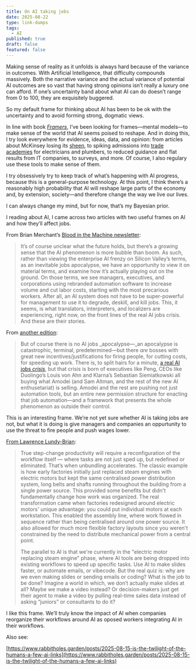 ```yaml
---
title: On AI taking jobs
date: 2025-08-22
type: link-dumps
tags:
  - AI
published: true
draft: false
featured: false
---
```

Making sense of reality as it unfolds is always hard because of the variance in outcomes. With Artificial Intelligence, that difficulty compounds massively. Both the narrative variance and the actual variance of potential AI outcomes are so vast that having strong opinions isn’t really a luxury one can afford. If one’s uncertainty band about what AI can do doesn’t range from 0 to 100, they are exquisitely buggered.

So my default frame for thinking about AI has been to be ok with the uncertainty and to avoid forming strong, dogmatic views.

In line with book [_Framers_](https://www.amazon.in/Framers-Human-Advantage-Technology-Turmoil/dp/0593182596?dplnkId=aa036ba9-934b-4456-9322-ac32a2cb88a5&nodl=1), I’ve been looking for frames—mental models—to make sense of the world that AI seems poised to reshape. And in doing this, I try look everywhere for evidence, ideas, data, and opinion: from articles about McKinsey losing its [sheen](https://www.economist.com/leaders/2025/08/07/mckinsey-and-its-peers-need-a-new-strategy-and-some-humility), to spiking admissions into [trade academies](https://www.nbcnews.com/business/business-news/ai-which-jobs-are-skilled-trades-protected-what-to-know-rcna223249) for electricians and plumbers, to reduced guidance and flat results from IT companies, to surveys, and more. Of course, I also regulary use these tools to make sense of them.

I try obsessively try to keep track of what’s happening with AI progress, because this is a general-purpose technology. At this point, I think there’s a reasonably high probability that AI will reshape large parts of the economy and, by extension, society—and therefore change the way we live our lives.

I can always change my mind, but for now, that’s my Bayesian prior.

I reading about AI, I came across two articles with two useful frames on AI and how they’ll affect jobs.

From Brian Merchant’s [Blood in the Machine newsletter](https://www.bloodinthemachine.com/p/ai-killed-my-job-translators):

> It’s of course unclear what the future holds, but there’s a growing sense that the AI phenomenon is more bubble than boom. As such, rather than viewing the enterprise AI frenzy on Silicon Valley’s terms, as an inevitable jobs apocalypse, we have an opportunity to view it on material terms, and examine how it’s actually playing out on the ground. On those terms, we see managers, executives, and corporations using rebranded automation software to increase volume and cut labor costs, starting with the most precarious workers. After all, an AI system does not have to be super-powerful for management to use it to degrade, deskill, and kill jobs. This, it seems, is what translators, interpreters, and localizers are experiencing, right now, on the front lines of the real AI jobs crisis. And these are their stories.

From [another edition](https://www.bloodinthemachine.com/p/the-ai-jobs-apocalypse-is-for-the):

> But of course there is no AI jobs _apocalypse—_an apocalypse is catastrophic, terminal, predetermined—but there _are_ bosses with great new incentives/justifications for firing people, for cutting costs, for speeding up work. There is, to split hairs for a minute, [a real AI jobs _crisis_](https://www.bloodinthemachine.com/p/the-ai-jobs-crisis-is-here-now), but that crisis is born of executives like Peng, CEOs like Duolingo’s Louis von Ahn and Klarna’s Sebastian Siemiatkowski all buying what Amodei (and Sam Altman, and the rest of the new AI enthusetariat) is selling. Amodei and the rest are pushing not just automation tools, but an entire new permission structure for enacting that job automation—and a framework that presents the whole phenomenon as outside their control.

This is an interesting frame. We’re not yet sure whether AI is taking jobs are not, but what it is doing is give managers and companies an oppurtunity to use the threat to fire people and push wages lower.

[From Lawrence Lundy-Brian](https://stateofthefuture.substack.com/p/unbundling-the-job?utm_medium=ios):

> True step-change productivity will require a reconfiguration of the workflow itself — where tasks are not just sped up, but redefined or eliminated. That’s when unbundling accelerates. The classic example is how early factories initially just replaced steam engines with electric motors but kept the same centralised power distribution system, long belts and shafts running throughout the building from a single power source. This provided some benefits but didn't fundamentally change how work was organized. The real transformation came when factories redesigned around electric motors' unique advantage: you could put individual motors at each workstation. This enabled the assembly line, where work flowed in sequence rather than being centralised around one power source. It also allowed for much more flexible factory layouts since you weren't constrained by the need to distribute mechanical power from a central point.
> 
> The parallel to AI is that we're currently in the "electric motor replacing steam engine" phase, where AI tools are being dropped into existing workflows to speed up specific tasks. Use AI to make slides faster, or automate emails, or vibecode. But the real quiz is: why are we even making slides or sending emails or coding? What is the job to be done? Imagine a world in which, we don’t actually make slides at all? Maybe we make a video instead? Or decision-makers just get their agent to make a video by pulling real-time sales data instead of asking “juniors” or consultants to do it?

I like this frame. We’ll truly know the impact of AI when companies reorganize their workflows around AI as oposed workers integrating AI in their workflows.

Also see:

[https://www.rabbitholes.garden/posts/2025-08-15-is-the-twilight-of-the-humans-a-few-ai-links](https://www.rabbitholes.garden/posts/2025-08-15-is-the-twilight-of-the-humans-a-few-ai-links)
